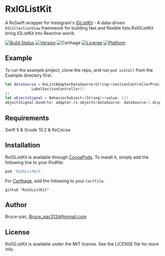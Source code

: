 # RxIGListKit

A RxSwift wrapper for Instagram's [IGListKit](https://github.com/Instagram/IGListKit) - A data-driven `UICollectionView` framework for building fast and flexible lists.RxIGListKit bring IGListKit into Reactive world.

[![Build Status](https://travis-ci.org/RxSwiftCommunity/RxIGListKit.svg?branch=master)](https://travis-ci.org/RxSwiftCommunity/RxIGListKit)
[![Version](https://img.shields.io/cocoapods/v/RxIGListKit.svg?style=flat)](https://cocoapods.org/pods/RxIGListKit)
![Carthage](https://camo.githubusercontent.com/3dc8a44a2c3f7ccd5418008d1295aae48466c141/68747470733a2f2f696d672e736869656c64732e696f2f62616467652f43617274686167652d636f6d70617469626c652d3442433531442e7376673f7374796c653d666c6174)
[![License](https://img.shields.io/cocoapods/l/RxIGListKit.svg?style=flat)](https://cocoapods.org/pods/RxIGListKit)
[![Platform](https://img.shields.io/cocoapods/p/RxIGListKit.svg?style=flat)](https://cocoapods.org/pods/RxIGListKit)

## Example

To run the example project, clone the repo, and run `pod install` from the Example directory first.

```swift
let dataSource = RxListAdapterDataSource<String>(sectionControllerProvider: { _,_ in
            LabelSectionController()
})
let objectsSignal = BehaviorSubject<[String]>(value: [])
objectsSignal.bind(to: adapter.rx.objects(dataSource: dataSource)).disposed(by: bag)
```

## Requirements

Swift 5 & Xcode 10.2 & RxCocoa

## Installation

RxIGListKit is available through [CocoaPods](https://cocoapods.org). To install
it, simply add the following line to your Podfile:

```ruby
pod 'RxIGListKit'
```

For [Carthage](https://github.com/Carthage/Carthage), add the following to your `Cartfile`:

```
github "RxIGListKit"
```

## Author

Bruce-pac, Bruce_pac312@foxmail.com

## License

RxIGListKit is available under the MIT license. See the LICENSE file for more info.
